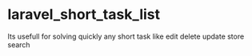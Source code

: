 # laravel_short_task_list
Its usefull for solving quickly any short task like edit delete update store search                                                                                       
